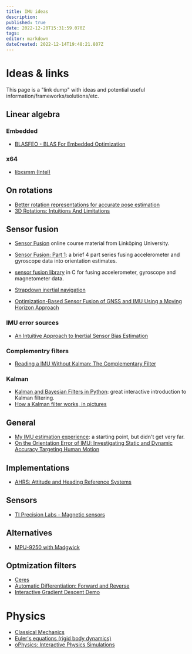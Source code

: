 ```yaml
---
title: IMU ideas
description: 
published: true
date: 2022-12-20T15:31:59.070Z
tags: 
editor: markdown
dateCreated: 2022-12-14T19:48:21.807Z
---
```


# Ideas & links

This page is a "link dump" with ideas and potential useful information/frameworks/solutions/etc.

## Linear algebra

### Embedded
* [BLASFEO - BLAS For Embedded Optimization](https://github.com/giaf/blasfeo)

### x64
* [libxsmm (Intel)](https://libxsmm.readthedocs.io/en/latest/)

## On rotations

* [Better rotation representations for accurate pose estimation](https://towardsdatascience.com/better-rotation-representations-for-accurate-pose-estimation-e890a7e1317f)
* [3D Rotations: Intuitions And Limitations](https://towardsdatascience.com/3d-rotations-intuitions-and-limitations-f3ae2122fe23)

## Sensor fusion

* [Sensor Fusion](https://sensorfusion.se/) online course material from Linköping University.
* [Sensor Fusion: Part 1](https://telesens.co/2017/04/27/sensor-fusion-part-1/): a brief 4 part series fusing accelerometer and gyroscope data into orientation estimates.
* [sensor fusion library](https://github.com/xioTechnologies/Fusion) in C for fusing accelerometer, gyroscope and magnetometer data.
* [Strapdown inertial navigation](https://rotations.berkeley.edu/strapdown-inertial-navigation/)

* [Optimization-Based Sensor Fusion of GNSS and IMU Using a Moving Horizon Approach](https://cdn.syscop.de/publications/Girrbach2017.pdf)

### IMU error sources

* [An Intuitive Approach to Inertial Sensor Bias Estimation](https://www.hindawi.com/journals/ijno/2013/762758/)


### Complementry filters

* [Reading a IMU Without Kalman: The Complementary Filter](https://pieter-jan.com/node/11)

### Kalman

* [Kalman and Bayesian Filters in Python](https://github.com/rlabbe/Kalman-and-Bayesian-Filters-in-Python): great interactive introduction to Kalman filtering.
* [How a Kalman filter works, in pictures](https://www.bzarg.com/p/how-a-kalman-filter-works-in-pictures/)

## General

* [My IMU estimation experience](https://sites.google.com/site/myimuestimationexperience/home): a starting point, but didn't get very far.
* [On the Orientation Error of IMU: Investigating Static and Dynamic Accuracy Targeting Human Motion](https://www.researchgate.net/publication/307969925_On_the_Orientation_Error_of_IMU_Investigating_Static_and_Dynamic_Accuracy_Targeting_Human_Motion)

## Implementations

* [AHRS: Attitude and Heading Reference Systems](https://ahrs.readthedocs.io/en/latest/)

## Sensors

* [TI Precision Labs - Magnetic sensors](https://training.ti.com/ti-precision-labs-magnetic-sensors)

## Alternatives

* [MPU-9250 with Madgwick](https://github.com/kriswiner/MPU9250)

## Optmization filters

* [Ceres](https://github.com/ceres-solver/ceres-solver)
* [Automatic Differentiation: Forward and Reverse](https://jingnanshi.com/blog/autodiff.html)
* [Interactive Gradient Descent Demo](https://blog.skz.dev/gradient-descent)

# Physics

* [Classical Mechanics](https://ocw.mit.edu/courses/8-01sc-classical-mechanics-fall-2016/pages/assignments/)
* [Euler's equations (rigid body dynamics)](https://en.wikipedia.org/wiki/Euler%27s_equations_(rigid_body_dynamics))
* [oPhysics: Interactive Physics Simulations](https://ophysics.com/k.html)